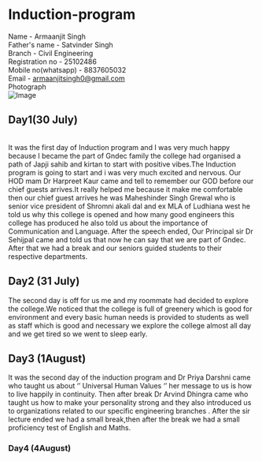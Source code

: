 # Induction-program
Name - Armaanjit Singh
<br>
Father's name - Satvinder Singh 
<br>
Branch - Civil Engineering
<br>
Registration no - 25102486
<br>
Mobile no(whatsapp) - 8837605032
<br>
Email - armaanjitsingh0@gmail.com
<br>
Photograph
<br>
![Image](https://github.com/user-attachments/assets/f56e63f6-ebbf-4a47-a3dc-5e659ca51807)
<br>
##  Day1(30 July)
<br>
It was the first day of Induction program and I was very much happy because I became the part of Gndec family the college had organised a path of Japji sahib and kirtan to start with positive vibes.The Induction program is going to start and i was very much excited and nervous. Our HOD mam Dr Harpreet Kaur came and tell to remember our GOD before our chief guests arrives.It really helped me because it make me comfortable then our chief guest arrives he was Maheshinder Singh Grewal who is senior vice president of Shromni akali dal and ex MLA of Ludhiana west he told us why this college is opened and how many good engineers this college has produced he also told us about the importance of Communication and Language. After the speech ended, Our Principal sir  Dr Sehijpal came and told us that now he can say that we are part of Gndec. After that we had a break and our seniors guided students to their respective departments.
<br>

## Day2 (31 July) 
The second day is off for us me and my roommate had decided to explore the college.We noticed that the college is full of greenery which is good for environment and every basic human needs is provided to students as well as staff which is good and necessary we explore the college almost all day and we get tired so we went to sleep early.
<br>

## Day3 (1August)
It was the second day of the induction program and Dr Priya Darshni came who taught us about ‘’ Universal Human Values ‘’ her message to us is how to live happily in continuity.
Then after break Dr Arvind Dhingra came who taught us  how to make your personality strong and they also introduced us to organizations related to our specific engineering branches .
After the sir lecture ended we had a small break,then after the break we had a small proficiency test of English and Maths.
<br>

### Day4 (4August)






















